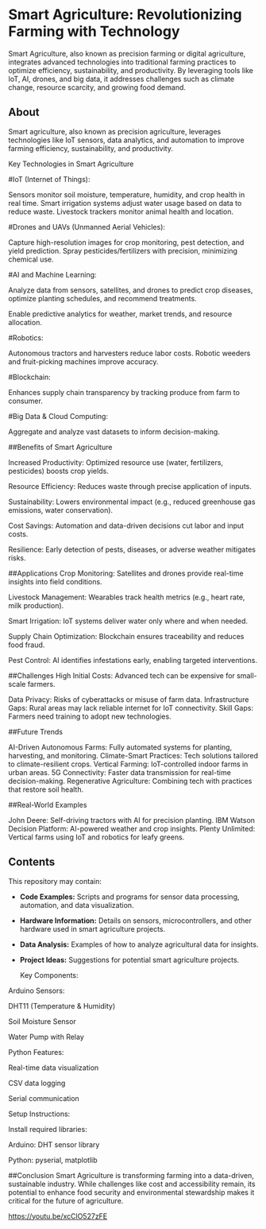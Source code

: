 # Smart Agriculture: Revolutionizing Farming with Technology
Smart Agriculture, also known as precision farming or digital agriculture, integrates advanced technologies into traditional farming practices to optimize efficiency, sustainability, and productivity. By leveraging tools like IoT, AI, drones, and big data, it addresses challenges such as climate change, resource scarcity, and growing food demand.

## About
Smart agriculture, also known as precision agriculture, leverages technologies like IoT sensors, data analytics, and automation to improve farming efficiency, sustainability, and productivity.

Key Technologies in Smart Agriculture

#IoT (Internet of Things):

Sensors monitor soil moisture, temperature, humidity, and crop health in real time.
Smart irrigation systems adjust water usage based on data to reduce waste.
Livestock trackers monitor animal health and location.

#Drones and UAVs (Unmanned Aerial Vehicles):

Capture high-resolution images for crop monitoring, pest detection, and yield prediction.
Spray pesticides/fertilizers with precision, minimizing chemical use.

#AI and Machine Learning:

Analyze data from sensors, satellites, and drones to predict crop diseases, optimize planting schedules, and recommend treatments.

Enable predictive analytics for weather, market trends, and resource allocation.

#Robotics:

Autonomous tractors and harvesters reduce labor costs.
Robotic weeders and fruit-picking machines improve accuracy.

#Blockchain:

Enhances supply chain transparency by tracking produce from farm to consumer.

#Big Data & Cloud Computing:

Aggregate and analyze vast datasets to inform decision-making.

##Benefits of Smart Agriculture

Increased Productivity: Optimized resource use (water, fertilizers, pesticides) boosts crop yields.

Resource Efficiency: Reduces waste through precise application of inputs.

Sustainability: Lowers environmental impact (e.g., reduced greenhouse gas emissions, water conservation).

Cost Savings: Automation and data-driven decisions cut labor and input costs.

Resilience: Early detection of pests, diseases, or adverse weather mitigates risks.

##Applications
Crop Monitoring: Satellites and drones provide real-time insights into field conditions.

Livestock Management: Wearables track health metrics (e.g., heart rate, milk production).

Smart Irrigation: IoT systems deliver water only where and when needed.

Supply Chain Optimization: Blockchain ensures traceability and reduces food fraud.

Pest Control: AI identifies infestations early, enabling targeted interventions.

##Challenges
High Initial Costs: Advanced tech can be expensive for small-scale farmers.

Data Privacy: Risks of cyberattacks or misuse of farm data.
Infrastructure Gaps: Rural areas may lack reliable internet for IoT connectivity.
Skill Gaps: Farmers need training to adopt new technologies.

##Future Trends

AI-Driven Autonomous Farms: Fully automated systems for planting, harvesting, and monitoring.
Climate-Smart Practices: Tech solutions tailored to climate-resilient crops.
Vertical Farming: IoT-controlled indoor farms in urban areas.
5G Connectivity: Faster data transmission for real-time decision-making.
Regenerative Agriculture: Combining tech with practices that restore soil health.

##Real-World Examples

John Deere: Self-driving tractors with AI for precision planting.
IBM Watson Decision Platform: AI-powered weather and crop insights.
Plenty Unlimited: Vertical farms using IoT and robotics for leafy greens.

## Contents
This repository may contain:

* **Code Examples:** Scripts and programs for sensor data processing, automation, and data visualization.
* **Hardware Information:** Details on sensors, microcontrollers, and other hardware used in smart agriculture projects.
* **Data Analysis:** Examples of how to analyze agricultural data for insights.
* **Project Ideas:** Suggestions for potential smart agriculture projects.

  Key Components:

Arduino Sensors:

DHT11 (Temperature & Humidity)

Soil Moisture Sensor

Water Pump with Relay

Python Features:

Real-time data visualization

CSV data logging

Serial communication

Setup Instructions:

Install required libraries:

Arduino: DHT sensor library

Python: pyserial, matplotlib

  ##Conclusion
Smart Agriculture is transforming farming into a data-driven, sustainable industry. While challenges like cost and accessibility remain, its potential to enhance food security and environmental stewardship makes it critical for the future of agriculture.

https://youtu.be/xcClO527zFE

